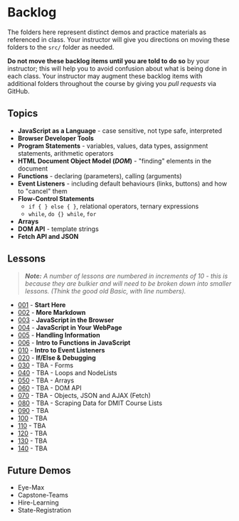 # Backlog

The folders here represent distinct demos and practice materials as referenced in class. Your instructor will give you directions on moving these folders to the `src/` folder as needed.

**Do not move these backlog items until you are told to do so** by your instructor; this will help you to avoid confusion about what is being done in each class. Your instructor may augment these backlog items with additional folders throughout the course by giving you *pull requests* via GitHub.

## Topics

- **JavaScript as a Language** - case sensitive, not type safe, interpreted
- **Browser Developer Tools**
- **Program Statements** - variables, values, data types, assignment statements, arithmetic operators
- **HTML Document Object Model (*DOM*)** - "finding" elements in the document
- **Functions** - declaring (parameters), calling (arguments)
- **Event Listeners** - including default behaviours (links, buttons) and how to "cancel" them
- **Flow-Control Statements**
  - `if { } else { }`, relational operators, ternary expressions
  - `while`, `do {} while`, `for`
- **Arrays**
- **DOM API** - template strings
- **Fetch API and JSON**

## Lessons

> ***Note:** A number of lessons are numbered in increments of 10 - this is because they are bulkier and will need to be broken down into smaller lessons. (Think the good old Basic, with line numbers).*

- [001](./001-StartHere/ReadMe.md) - **Start Here**
- [002](./002/ReadMe.md) - **More Markdown**
- [003](./003/ReadMe.md) - **JavaScript in the Browser**
- [004](./004/ReadMe.md) - **JavaScript in Your WebPage**
- [005](./005/ReadMe.md) - **Handling Information**
- [006](./006/ReadMe.md) - **Intro to Functions in JavaScript**
- [010](./010/ReadMe.md) - **Intro to Event Listeners**
- [020](./020/ReadMe.md) - **If/Else & Debugging**
- [030](./030/ReadMe.md) - TBA - Forms
- [040](./040/ReadMe.md) - TBA - Loops and NodeLists
- [050](./050/ReadMe.md) - TBA - Arrays
- [060](./060/ReadMe.md) - TBA - DOM API
- [070](./070/ReadMe.md) - TBA - Objects, JSON and AJAX (Fetch)
- [080](./080/ReadMe.md) - TBA - Scraping Data for DMIT Course Lists
- [090](./090/ReadMe.md) - TBA
- [100](./100/ReadMe.md) - TBA
- [110](./110/ReadMe.md) - TBA
- [120](./120/ReadMe.md) - TBA
- [130](./130/ReadMe.md) - TBA
- [140](./140/ReadMe.md) - TBA

## Future Demos

- Eye-Max
- Capstone-Teams
- Hire-Learning
- State-Registration

